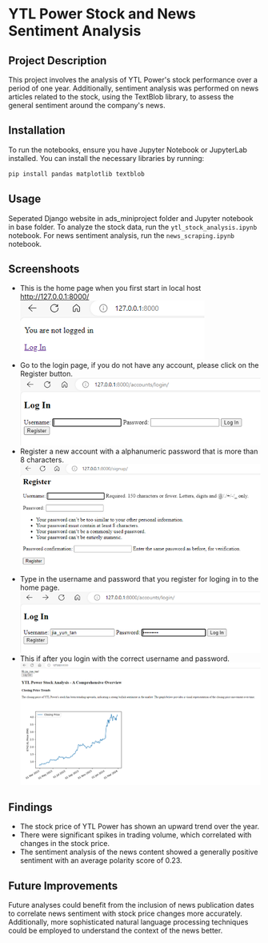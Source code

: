 
# YTL Power Stock and News Sentiment Analysis

## Project Description
This project involves the analysis of YTL Power's stock performance over a period of one year. 
Additionally, sentiment analysis was performed on news articles related to the stock, using the TextBlob library, to assess the general sentiment around the company's news.

## Installation
To run the notebooks, ensure you have Jupyter Notebook or JupyterLab installed. You can install the necessary libraries by running:
```bash
pip install pandas matplotlib textblob
```

## Usage
Seperated Django website in ads_miniproject folder and Jupyter notebook in base folder.
To analyze the stock data, run the `ytl_stock_analysis.ipynb` notebook. 
For news sentiment analysis, run the `news_scraping.ipynb` notebook.

## Screenshoots
- This is the home page when you first start in local host http://127.0.0.1:8000/ <br />
![Home Page before login](https://github.com/tecnatjy/dse-mini-project-web-scrapping/blob/dev/ads_miniproject/static/Screenshot%202024-02-28%2014194-8.png)<br />
- Go to the login page, if you do not have any account, please click on the Register button.
![Login page](https://github.com/tecnatjy/dse-mini-project-web-scrapping/blob/dev/ads_miniproject/static/Screenshot%202024-02-28%2014201-5.png)<br />
- Register a new account with a alphanumeric password that is more than 8 characters.
![Registration page](https://github.com/tecnatjy/dse-mini-project-web-scrapping/blob/dev/ads_miniproject/static/Screenshot%202024-02-28%2014210-4.png)<br />
- Type in the username and password that you register for loging in to the home page.
![Login page with username and password](https://github.com/tecnatjy/dse-mini-project-web-scrapping/blob/dev/ads_miniproject/static/Screenshot%202024-02-28%20141844.png)<br />
- This if after you login with the correct username and password.
![Home Page after login](https://github.com/tecnatjy/dse-mini-project-web-scrapping/blob/dev/ads_miniproject/static/Screenshot%202024-02-28%20141917.png)

## Findings
- The stock price of YTL Power has shown an upward trend over the year.
- There were significant spikes in trading volume, which correlated with changes in the stock price.
- The sentiment analysis of the news content showed a generally positive sentiment with an average polarity score of 0.23.

## Future Improvements
Future analyses could benefit from the inclusion of news publication dates to correlate news sentiment with stock price changes more accurately. 
Additionally, more sophisticated natural language processing techniques could be employed to understand the context of the news better.

